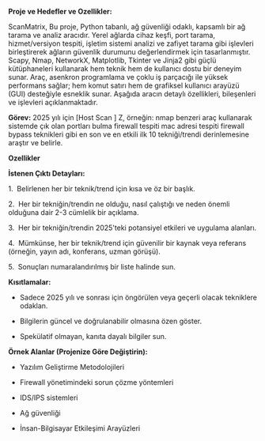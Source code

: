 **Proje ve Hedefler ve Ozellikler:** 


ScanMatrix, Bu proje, Python tabanlı, ağ güvenliği odaklı, kapsamlı bir ağ tarama ve analiz aracıdır. Yerel ağlarda cihaz keşfi, port tarama, hizmet/versiyon tespiti, işletim sistemi analizi ve zafiyet tarama gibi işlevleri birleştirerek ağların güvenlik durumunu değerlendirmek için tasarlanmıştır. Scapy, Nmap, NetworkX, Matplotlib, Tkinter ve Jinja2 gibi güçlü kütüphaneleri kullanarak hem teknik hem de kullanıcı dostu bir deneyim sunar. Araç, asenkron programlama ve çoklu iş parçacığı ile yüksek performans sağlar; hem komut satırı hem de grafiksel kullanıcı arayüzü (GUI) desteğiyle esneklik sunar. Aşağıda aracın detaylı özellikleri, bileşenleri ve işlevleri açıklanmaktadır.




**Görev:** 2025 yılı için [Host Scan ] Z, örneğin: nmap benzeri araç kullanarak sistemde çık olan portları bulma firewall tespiti mac adresi tespiti firewall bypass teknikleri gibi en son ve en etkili ilk 10 tekniği/trendi derinlemesine araştır ve belirle.



**Ozellikler** 



**İstenen Çıktı Detayları:**

1.  Belirlenen her bir teknik/trend için kısa ve öz bir başlık.

2.  Her bir tekniğin/trendin ne olduğu, nasıl çalıştığı ve neden önemli olduğuna dair 2-3 cümlelik bir açıklama.

3.  Her bir tekniğin/trendin 2025'teki potansiyel etkileri ve uygulama alanları.

4.  Mümkünse, her bir teknik/trend için güvenilir bir kaynak veya referans (örneğin, yayın adı, konferans, uzman görüşü).

5.  Sonuçları numaralandırılmış bir liste halinde sun.



**Kısıtlamalar:**

- Sadece 2025 yılı ve sonrası için öngörülen veya geçerli olacak tekniklere odaklan.

- Bilgilerin güncel ve doğrulanabilir olmasına özen göster.

- Spekülatif olmayan, kanıta dayalı bilgiler sun.



**Örnek Alanlar (Projenize Göre Değiştirin):**

- Yazılım Geliştirme Metodolojileri

- Firewall yönetimindeki sorun çözme yöntemleri

- IDS/IPS sistemleri

- Ağ güvenliği

- İnsan-Bilgisayar Etkileşimi Arayüzleri
